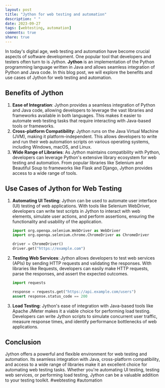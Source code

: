 ```yaml
---
layout: post
title: "Jython for web testing and automation"
description: " "
date: 2023-09-27
tags: [webtesting, automation]
comments: true
share: true
---
```

In today's digital age, web testing and automation have become crucial aspects of software development. One popular tool that developers and testers often turn to is Jython. **Jython** is an implementation of the Python programming language written in Java and allows seamless integration of Python and Java code. In this blog post, we will explore the benefits and use cases of Jython for web testing and automation.

## Benefits of Jython
1. **Ease of Integration**: Jython provides a seamless integration of Python and Java code, allowing developers to leverage the vast libraries and frameworks available in both languages. This makes it easier to automate web testing tasks that require interacting with Java-based tools or frameworks.
2. **Cross-platform Compatibility**: Jython runs on the Java Virtual Machine (JVM), making it platform-independent. This allows developers to write and run their web automation scripts on various operating systems, including Windows, macOS, and Linux.
3. **Wide Range of Libraries**: As Jython maintains compatibility with Python, developers can leverage Python's extensive library ecosystem for web testing and automation. From popular libraries like Selenium and Beautiful Soup to frameworks like Flask and Django, Jython provides access to a wide range of tools.

## Use Cases of Jython for Web Testing
1. **Automating UI Testing**: Jython can be used to automate user interface (UI) testing of web applications. With tools like Selenium WebDriver, developers can write test scripts in Jython to interact with web elements, simulate user actions, and perform assertions, ensuring the functionality and usability of the application.
   ```python
   import org.openqa.selenium.WebDriver as WebDriver
   import org.openqa.selenium.chrome.ChromeDriver as ChromeDriver

   driver = ChromeDriver()
   driver.get("https://example.com")
   ```
2. **Testing Web Services**: Jython allows developers to test web services (APIs) by sending HTTP requests and validating the responses. With libraries like Requests, developers can easily make HTTP requests, parse the responses, and assert the expected outcomes.
   ```python
   import requests

   response = requests.get("https://api.example.com/users")
   assert response.status_code == 200
   ```
3. **Load Testing**: Jython's ease of integration with Java-based tools like Apache JMeter makes it a viable choice for performing load testing. Developers can write Jython scripts to simulate concurrent user traffic, measure response times, and identify performance bottlenecks of web applications.

## Conclusion
Jython offers a powerful and flexible environment for web testing and automation. Its seamless integration with Java, cross-platform compatibility, and access to a wide range of libraries make it an excellent choice for automating web testing tasks. Whether you're automating UI testing, testing web services, or performing load testing, Jython can be a valuable addition to your testing toolkit. #webtesting #automation